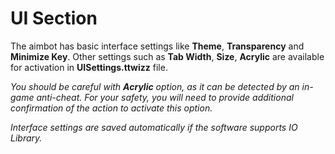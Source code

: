 # UI Section

The aimbot has basic interface settings like **Theme**, **Transparency** and **Minimize Key**. Other settings such as **Tab Width**, **Size**, **Acrylic** are available for activation in **UISettings.ttwizz** file.

*You should be careful with **Acrylic** option, as it can be detected by an in-game anti-cheat. For your safety, you will need to provide additional confirmation of the action to activate this option.*

*Interface settings are saved automatically if the software supports IO Library.*